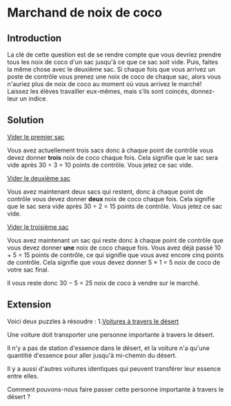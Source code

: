 # Marchand de noix de coco

## Introduction

La clé de cette question est de se rendre compte que vous devriez prendre tous les noix de coco d'un sac jusqu'à ce que ce sac soit vide. Puis, faites la même chose avec le deuxième sac. Si chaque fois que vous arrivez un poste de contrôle vous prenez une noix de coco de chaque sac, alors vous n'auriez plus de noix de coco au moment où vous arrivez le marché! Laissez les élèves travailler eux-mêmes, mais s’ils sont coincés, donnez-leur un indice.



## Solution

<ins>Vider le premier sac<ins>

Vous avez actuellement trois sacs donc à chaque point de contrôle vous devez donner **trois** noix de coco chaque fois. Cela signifie que le sac sera vide après 30 ÷ 3 = 10 points de contrôle. Vous jetez ce sac vide.

<ins>Vider le deuxième sac<ins>

Vous avez maintenant deux sacs qui restent, donc à chaque point de contrôle vous devez donner **deux** noix de coco chaque fois. Cela signifie que le sac sera vide après 30 ÷ 2 = 15 points de contrôle. Vous jetez ce sac vide.

<ins>Vider le troisième sac<ins>

Vous avez maintenant un sac qui reste donc à chaque point de contrôle que vous devez donner **une** noix de coco chaque fois. Vous avez déjà passé 10 + 5 = 15 points de contrôle, ce qui signifie que vous avez encore cinq points de contrôle. Cela signifie que vous devez donner 5 × 1 = 5 noix de coco de votre sac final.

Il vous reste donc 30 − 5 = 25 noix de coco à vendre sur le marché.


## Extension

Voici deux puzzles à résoudre :
1.<ins>Voitures à travers le désert<ins>

Une voiture doit transporter une personne importante à travers le désert.

Il n'y a pas de station d'essence dans le désert, et la voiture n'a qu'une quantitié d'essence pour aller jusqu'à mi-chemin du désert.

Il y a aussi d'autres voitures identiques qui peuvent transférer leur essence entre elles.

Comment pouvons-nous faire passer cette personne importante à travers le désert ?



